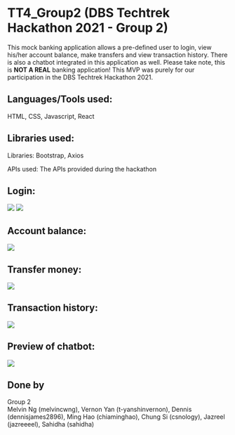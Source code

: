 # TT4_Group2 (DBS Techtrek Hackathon 2021 - Group 2)

This mock banking application allows a pre-defined user to login, view his/her account balance, make transfers and view transaction history. There is also a chatbot integrated in this application as well.
Please take note, this is <b>NOT A REAL</b> banking application! This MVP was purely for our participation in the DBS Techtrek Hackathon 2021.

## Languages/Tools used:
HTML, CSS, Javascript, React

## Libraries used: 
Libraries: Bootstrap, Axios

APIs used: The APIs provided during the hackathon

## Login:

<img src="https://github.com/melvincwng/TT4_Group2/blob/master/techtrek/src/images/login.JPG"/>
<img src="https://github.com/melvincwng/TT4_Group2/blob/master/techtrek/src/images/login2.JPG" />

## Account balance:
<img src="https://github.com/melvincwng/TT4_Group2/blob/master/techtrek/src/images/Balance.jpg" />

## Transfer money:
<img src="https://github.com/melvincwng/TT4_Group2/blob/master/techtrek/src/images/transfer.jpg" />

## Transaction history:
<img src="https://github.com/melvincwng/TT4_Group2/blob/master/techtrek/src/images/history.jpg" />

## Preview of chatbot:
<img src="https://github.com/melvincwng/TT4_Group2/blob/master/techtrek/src/images/chatbot.jpg" />

## Done by
Group 2
<br />
Melvin Ng (melvincwng), Vernon Yan (t-yanshinvernon), Dennis (dennisjames2896), Ming Hao (chiaminghao), Chung Si (csnology), Jazreel (jazreeeel), Sahidha (sahidha)
